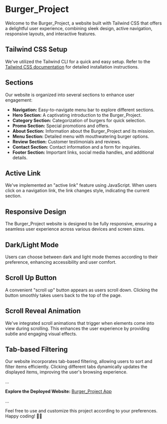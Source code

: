 # Burger_Project

Welcome to the Burger_Project, a website built with Tailwind CSS that offers a delightful user experience, combining sleek design, active navigation, responsive layouts, and interactive features.

## Tailwind CSS Setup

We've utilized the Tailwind CLI for a quick and easy setup. Refer to the [Tailwind CSS documentation](https://tailwindcss.com/docs/installation) for detailed installation instructions.

## Sections

Our website is organized into several sections to enhance user engagement:

- **Navigation:** Easy-to-navigate menu bar to explore different sections.
- **Hero Section:** A captivating introduction to the Burger_Project.
- **Category Section:** Categorization of burgers for quick selection.
- **Promo Section:** Special promotions and offers.
- **About Section:** Information about the Burger_Project and its mission.
- **Menu Section:** Detailed menu with mouthwatering burger options.
- **Review Section:** Customer testimonials and reviews.
- **Contact Section:** Contact information and a form for inquiries.
- **Footer Section:** Important links, social media handles, and additional details.

## Active Link

We've implemented an "active link" feature using JavaScript. When users click on a navigation link, the link changes style, indicating the current section.

## Responsive Design

The Burger_Project website is designed to be fully responsive, ensuring a seamless user experience across various devices and screen sizes.

## Dark/Light Mode

Users can choose between dark and light mode themes according to their preference, enhancing accessibility and user comfort.

## Scroll Up Button

A convenient "scroll up" button appears as users scroll down. Clicking the button smoothly takes users back to the top of the page.

## Scroll Reveal Animation

We've integrated scroll animations that trigger when elements come into view during scrolling. This enhances the user experience by providing subtle and engaging visual effects.

## Tab-based Filtering

Our website incorporates tab-based filtering, allowing users to sort and filter items efficiently. Clicking different tabs dynamically updates the displayed items, improving the user's browsing experience.

...

**Explore the Deployed Website:** [Burger_Project App](https://burger-project-app.netlify.app/)

...

Feel free to use and customize this project according to your preferences. Happy coding! 🍔✨
